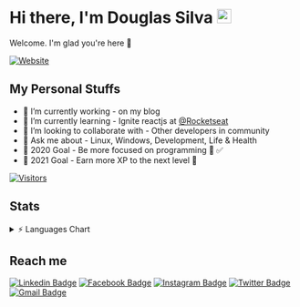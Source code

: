 # Hi there, I'm Douglas Silva <img src="https://media.giphy.com/media/hvRJCLFzcasrR4ia7z/giphy.gif" width="25px"> &nbsp;

Welcome. I'm glad you're here 💜

[![Website](https://img.shields.io/badge/Ignite%20student-Rocketseat-%238c3691)](https://app.rocketseat.com.br/me/douglasilvadev)

## My Personal Stuffs

- 🔭 I’m currently working - on my blog
- 🌱 I’m currently learning - Ignite reactjs at [@Rocketseat](https://github.com/rocketseat)
- 👯 I’m looking to collaborate with - Other developers in community
- 💬 Ask me about - Linux, Windows, Development, Life & Health
- 🥅 2020 Goal - Be more focused on programming 💪 ✅
- 🥅 2021 Goal - Earn more XP to the next level 🚀

[![Visitors](https://visitor-badge.glitch.me/badge?page_id=github/douglasilvadev)](https://github.com/douglasilvadev)

## Stats

<details>
<summary> ⚡ Languages Chart</summary>
  <center>
  <table>
    <tr>
        <td><img width="400px" align="left" src="https://github-readme-stats.vercel.app/api/top-langs/?username=douglasilvadev&layout=compact&theme=dark" /></td>
        <td><img width="495px" align="left"
        src="https://github-readme-stats.vercel.app/api?username=douglasilvadev&count_private=true&include_all_commits=true&theme=radical&show_icons=true" /></td>
    </tr>
  </table>
  </center>
</details>

## Reach me

[![Linkedin Badge](https://img.shields.io/badge/-LinkedIn-blue?style=flat-square&logo=Linkedin&logoColor=white&link=https://www.linkedin.com/in/douglasilva/)](https://www.linkedin.com/in/douglasilva/)
[![Facebook Badge](https://img.shields.io/badge/-Facebook-blue?style=flat-square&logo=Facebook&logoColor=white&link=https://www.facebook.com/douglasilvax/)](https://www.facebook.com/douglasilvax/)
[![Instagram Badge](https://img.shields.io/badge/-Instagram-purple?style=flat-square&logo=Instagram&logoColor=white&link=https://www.instagram.com/douglasilvax/)](https://www.instagram.com/douglasilvax/)
[![Twitter Badge](https://img.shields.io/badge/-Twitter-1DA1F2?style=flat-square&logo=twitter&logoColor=white&link=https://www.twitter.com/douglasilvax)](https://www.twitter.com/douglasilvax)
[![Gmail Badge](https://img.shields.io/badge/-douglasilvadev@gmail.com-6633cc?style=flat-square&logo=Gmail&logoColor=white&link=mailto:douglasilvadev@gmail.com)](mailto:douglasilvadev.f@gmail.com)
